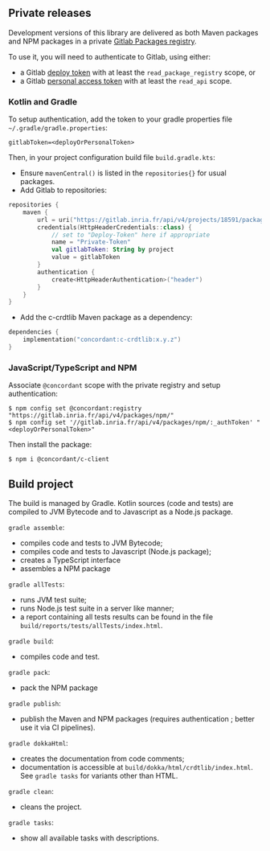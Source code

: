 ## Private releases

Development versions of this library
are delivered as both Maven packages and NPM packages
in a private [Gitlab Packages registry](
https://gitlab.inria.fr/concordant/software/c-client/-/packages).

To use it, you will need to authenticate to Gitlab, using either:
- a Gitlab [deploy token](
  https://docs.gitlab.com/ee/user/project/deploy_tokens/)
  with at least the `read_package_registry` scope, or
- a Gitlab [personal access token](
  https://docs.gitlab.com/ee/user/profile/personal_access_tokens.html)
  with at least the `read_api` scope.

### Kotlin and Gradle

To setup authentication, add the token to your gradle properties file
`~/.gradle/gradle.properties`:
``` shell
gitlabToken=<deployOrPersonalToken>
```

Then, in your project configuration build file `build.gradle.kts`:
- Ensure `mavenCentral()`
  is listed in the `repositories{}` for usual packages.
- Add Gitlab to repositories:
``` kotlin
repositories {
    maven {
        url = uri("https://gitlab.inria.fr/api/v4/projects/18591/packages/maven")
        credentials(HttpHeaderCredentials::class) {
            // set to "Deploy-Token" here if appropriate
            name = "Private-Token"
            val gitlabToken: String by project
            value = gitlabToken
        }
        authentication {
            create<HttpHeaderAuthentication>("header")
        }
    }
}

```
- Add the c-crdtlib Maven package as a dependency:
``` kotlin
dependencies {
    implementation("concordant:c-crdtlib:x.y.z")
}
```

### JavaScript/TypeScript and NPM

Associate `@concordant` scope with the private registry
and setup authentication:
``` shell
$ npm config set @concordant:registry "https://gitlab.inria.fr/api/v4/packages/npm/"
$ npm config set '//gitlab.inria.fr/api/v4/packages/npm/:_authToken' "<deployOrPersonalToken>"
```

Then install the package:
``` shell
$ npm i @concordant/c-client
```

## Build project

The build is managed by Gradle.
Kotlin sources (code and tests) are compiled to JVM Bytecode
and to Javascript as a Node.js package.

`gradle assemble`:
- compiles code and tests to JVM Bytecode;
- compiles code and tests to Javascript (Node.js package);
- creates a TypeScript interface
- assembles a NPM package

`gradle allTests`:
- runs JVM test suite;
- runs Node.js test suite in a server like manner;
- a report containing all tests results can be found in the file
  `build/reports/tests/allTests/index.html`.

`gradle build`:
- compiles code and test.

`gradle pack`:
- pack the NPM package

`gradle publish`:
- publish the Maven and NPM packages
  (requires authentication ; better use it via CI pipelines).

`gradle dokkaHtml`:
- creates the documentation from code comments;
- documentation is accessible at `build/dokka/html/crdtlib/index.html`.
See `gradle tasks` for variants other than HTML.

`gradle clean`:
- cleans the project.

`gradle tasks`:
- show all available tasks with descriptions.
